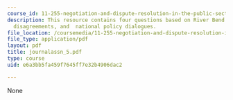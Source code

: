 ```yaml
---
course_id: 11-255-negotiation-and-dispute-resolution-in-the-public-sector-spring-2005
description: This resource contains four questions based on River Bend case, value-based
  disagreements, and  national policy dialogues.
file_location: /coursemedia/11-255-negotiation-and-dispute-resolution-in-the-public-sector-spring-2005/e6a3bb5fa459f7645ff7e32b4906dac2_journalassn_5.pdf
file_type: application/pdf
layout: pdf
title: journalassn_5.pdf
type: course
uid: e6a3bb5fa459f7645ff7e32b4906dac2

---
```

None